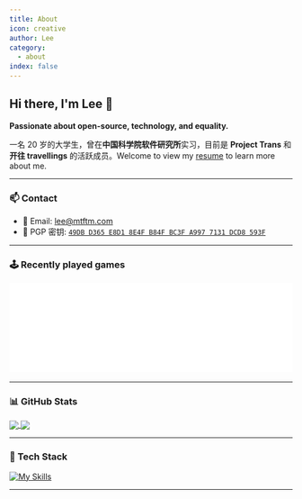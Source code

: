 ```yaml
---
title: About
icon: creative
author: Lee
category:
  - about
index: false
---
```


## Hi there, I'm Lee 👋

**Passionate about open-source, technology, and equality.**

一名 20 岁的大学生，曾在**中国科学院软件研究所**实习，目前是 **Project Trans** 和 **开往 travellings** 的活跃成员。Welcome to view my [resume](./resume) to learn more about me.

---

### 📫 Contact

- 📧 Email: <lee@mtftm.com>
- 🔑 PGP 密钥: [`49DB D365 E8D1 8E4F B84F BC3F A997 7131 DCD8 593F`](https://keyserver.ubuntu.com/pks/lookup?search=49DBD365E8D18E4FB84FBC3FA9977131DCD8593F&fingerprint=on&op=index)

---

### 🕹️ Recently played games

![](https://raw.githubusercontent.com/Leetfs/Leetfs/main/metrics.plugin.steam.svg)

---

### 📊 GitHub Stats

<a href="https://github.com/Leetfs/">
  <img align="center" src="https://github-readme-stats.vercel.app/api?username=Leetfs&show_icons=true&count_private=true&theme=transparent&hide_border=true&show=reviews" width="49%" />
</a>
<a href="https://github.com/Leetfs/">
  <img align="center" src="https://github-readme-stats.vercel.app/api/top-langs?username=Leetfs&layout=compact&langs_count=8&theme=transparent&hide_border=true&hide=markdown" width="49%" />
</a>

---

### 🚀 Tech Stack

[![My Skills](https://skillicons.dev/icons?i=vscode,unity,ae,au,ai,ps,pr,blender,c,cs,cpp,cloudflare,html,css,debian,docker,git,github,githubactions,react,linux,md,npm,pnpm,ubuntu,vue,vite,electron)](https://skillicons.dev)

---
